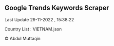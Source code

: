 

## Google Trends Keywords Scraper 
 
Last Update 29-11-2022 , 15:38:22

Country List :
VIETNAM.json



© Abdul Muttaqin 
